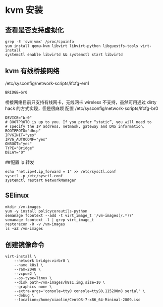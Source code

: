 # kvm 安装

## 查看是否支持虚拟化
```
grep -E 'svm|vmx' /proc/cpuinfo
yum install qemu-kvm libvirt libvirt-python libguestfs-tools virt-install
systemctl enable libvirtd && systemctl start libvirtd
```

## kvm 有线桥接网络
/etc/sysconfig/network-scripts/ifcfg-em1
```
BRIDGE=br0
```

桥接网络目前只支持有线网卡，无线网卡 wireless 不支持，虽然可用通过 dirty hack 的方式实现，但是很麻烦
配置 /etc/sysconfig/network-scripts/ifcfg-br0
```
DEVICE="br0"
# BOOTPROTO is up to you. If you prefer “static”, you will need to
# specify the IP address, netmask, gateway and DNS information.
BOOTPROTO="dhcp"
IPV6INIT="yes"
IPV6_AUTOCONF="yes"
ONBOOT="yes"
TYPE="Bridge"
DELAY="0"
```


##配置 ip 转发
```
echo "net.ipv4.ip_forward = 1" >> /etc/sysctl.conf
sysctl -p /etc/sysctl.conf
systemctl restart NetworkManager
```

## SElinux
```
mkdir /vm-images
yum -y install policycoreutils-python
semanage fcontext --add -t virt_image_t '/vm-images(/.*)?'
semanage fcontext -l | grep virt_image_t
restorecon -R -v /vm-images
ls –aZ /vm-images
```

## 创建镜像命令
```
virt-install \
	--network bridge:virbr0 \
	--name k8s1 \
	--ram=2048 \
	--vcpu=2 \
	--os-type=linux \
	--disk path=/vm-images/k8s1.img,size=10 \
	--graphics none \
	--extra-args='console=tty0 console=ttyS0,115200n8 serial' \
	--debug \
	--location=/home/xiaolin/CentOS-7-x86_64-Minimal-2009.iso
```